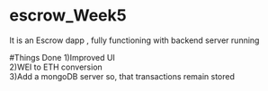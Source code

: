 # escrow_Week5
It is an Escrow dapp , fully functioning with backend server running

#Things Done
  1)Improved UI <br>
  2)WEI to ETH conversion<br>
  3)Add a mongoDB server so, that transactions remain stored<br>
